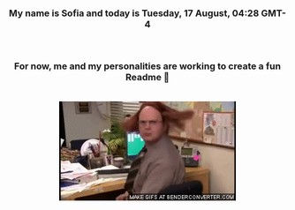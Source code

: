 


<div align="center">
<h3 >My name is Sofia and today is Tuesday, 17 August, 04:28 GMT-4</h3><br>
<h3 >For now, me and my personalities are working to create a fun Readme 👋
</h3><br>
<img src='img/dwight.gif' alt='working...'/>
</div>
